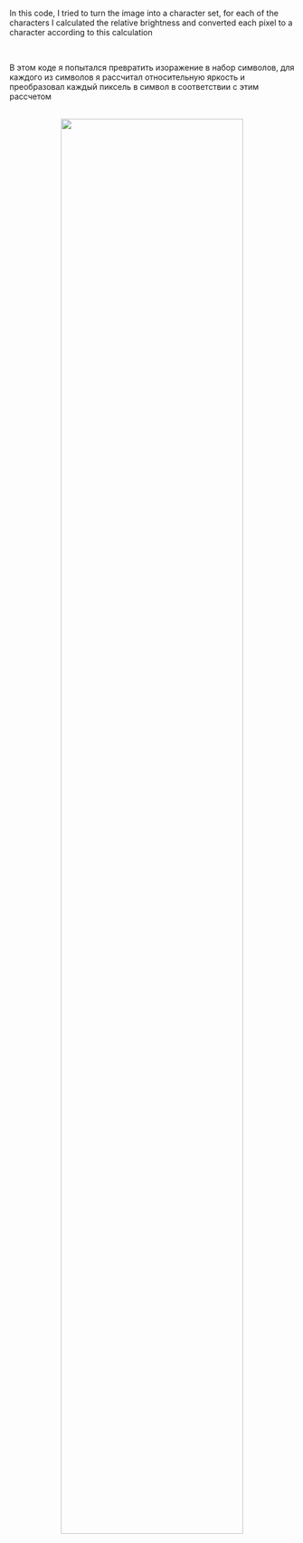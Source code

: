 

<p>In this code, I tried to turn the image into a character set, for each of the characters I calculated the relative brightness and converted each pixel to a character according to this calculation</p>
<br>
<p>В этом коде я попытался превратить изоражение в набор символов, для каждого из символов я рассчитал относительную яркость и преобразовал каждый пиксель в символ в соответствии с этим рассчетом</p>
<br>

<div align="center"><img src="https://raw.githubusercontent.com/RomanKryvolapov/Java-and-Android/master/ascii%20image%20generator%20-%202020%20-%20Java/Screenshot_1.png" width="80%" /></div>